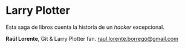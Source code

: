 # Larry Plotter

Esta saga de libros cuenta la historia de un *hacker* excepcional.

**Raúl Lorente**, Git & Larry Plotter fan.
raul.lorente.borrego@gmail.com
